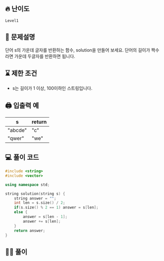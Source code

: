## 🔥 난이도
`Level1`

## 📝 문제설명
단어 s의 가운데 글자를 반환하는 함수, solution을 만들어 보세요. 단어의 길이가 짝수라면 가운데 두글자를 반환하면 됩니다.

## ⌛️ 제한 조건
- s는 길이가 1 이상, 100이하인 스트링입니다.

## 🖨  입출력 예
s|return
--|--
"abcde"|"c"
"qwer"|"we"

## 💻 풀이 코드
```cpp
#include <string>
#include <vector>

using namespace std;

string solution(string s) {
    string answer = "";
    int len = s.size() / 2;
    if(s.size() % 2 == 1) answer = s[len];
    else {
        answer = s[len - 1];
        answer += s[len];
    }
    return answer;
}
```

## ✍🏻 풀이
